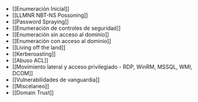 - [[Enumeración Inicial]]
- [[LLMNR NBT-NS Possoning]]
- [[Password Spraying]]
- [[Enumeración de controles de seguridad]]
- [[Enumeración sin acceso al dominio]]
- [[Enumeración con acceso al dominio]]
- [[Living off the land]]
- [[Kerberoasting]]
- [[Abuso ACL]]
- [[Movimiento lateral y acceso privilegiado - RDP, WinRM, MSSQL, WMI, DCOM]]
- [[Vulnerabilidades de vanguardia]]
- [[Miscelaneo]]
- [[Domain Trust]]


